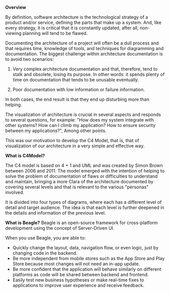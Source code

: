 

**Overview**

By definition, software architecture is the technological strategy of a product and/or service, defining the parts that make up a system. And, like every strategy, it is critical that it is constantly updated, after all, non-viewing planning will tend to be flawed.

Documenting the architecture of a project will often be a dull process and that requires time, knowledge of tools, and techniques for diagramming and documentation. The biggest challenge within architecture documentation is to avoid two scenarios:

1. Very complex architecture documentation and that, therefore, tend to stalk and obsolete, losing its purpose. In other words: it spends plenty of time on documentation that tends to be unusable eventually.

2. Poor documentation with low information or failure information.

In both cases, the end result is that they end up disturbing more than helping.

The visualization of architecture is crucial in several aspects and responds to several questions, for example: "How does my system integrate with other systems? How can I climb my application? How to ensure security between my applications?", Among other points.

This was our motivation to develop the C4 Model, that is, that of visualization of our architecture in a very simple and effective way.


**What is C4Model?**

The C4 model is based on 4 + 1 and UML and was created by Simon Brown between 2006 and 2011. The model emerged with the intention of helping to solve the problem of documentation of flaws or difficulties to understand and maintain, bringing a more Clara of the architecture documented by covering several levels and that is relevant to the various "personas" involved.

It is divided into four types of diagrams, where each has a different level of detail and target audience. The idea is that each level is further deepened in the details and information of the previous level.


**What is Beagle?**
Beagle is an open-source framework for cross-platform development using the concept of Server-Driven UI.

When you use Beagle, you are able to: 

 - Quickly change the layout, data, navigation flow, or even logic, just by changing code in the backend.
 - Be more independent from mobile stores such as the App Store and Play Store because most changes will not need an in-app update.
 - Be more confident that the application will behave similarly on different platforms as code will be shared between backend and frontend.
 - Easily test new business hypotheses or make real-time fixes to applications to improve user experience and receive feedback.
